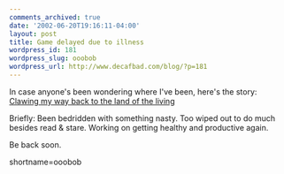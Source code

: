 ```yaml
---
comments_archived: true
date: '2002-06-20T19:16:11-04:00'
layout: post
title: Game delayed due to illness
wordpress_id: 181
wordpress_slug: ooobob
wordpress_url: http://www.decafbad.com/blog/?p=181
---
```

<p>In case anyone's been wondering where I've been, here's the story: <a href="http://www.livejournal.com/talkpost.bml?journal=deus_x&amp;itemid=173919">Clawing my way back to the land of the living</a></p>
<p>Briefly: Been bedridden with something nasty.  Too wiped out to do much besides read &amp; stare.  Working on getting healthy and productive again.</p>
<p>Be back soon.</p>
<!--more-->
shortname=ooobob
